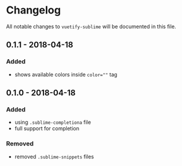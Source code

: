 # Changelog
All notable changes to `vuetify-sublime` will be documented in this file.

## 0.1.1 - 2018-04-18
### Added
- shows available colors inside `color=""` tag

## 0.1.0 - 2018-04-18
### Added
- using `.sublime-completiona` file
- full support for completion
### Removed
- removed `.sublime-snippets` files